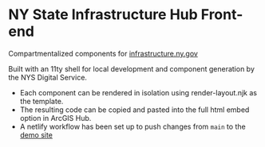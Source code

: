 # NY State Infrastructure Hub Front-end
Compartmentalized components for [infrastructure.ny.gov](https://infrastructure.ny.gov)

Built with an 11ty shell for local development and component generation by the NYS Digital Service. 
- Each component can be rendered in isolation using render-layout.njk as the template. 
- The resulting code can be copied and pasted into the full html embed option in ArcGIS Hub.
- A netlify workflow has been set up to push changes from `main` to the [demo site](https://verdant-marzipan-ff0f5a.netlify.app/)
